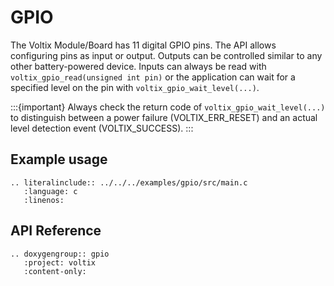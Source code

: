 # GPIO

The Voltix Module/Board has 11 digital GPIO pins.
The API allows configuring pins as input or output.
Outputs can be controlled similar to any other battery-powered device.
Inputs can always be read with `voltix_gpio_read(unsigned int pin)` or the application can wait for a specified level on the pin with `voltix_gpio_wait_level(...)`.

:::{important}
   Always check the return code of `voltix_gpio_wait_level(...)` to distinguish between a power failure (VOLTIX_ERR_RESET) and an actual level detection event (VOLTIX_SUCCESS).
:::

## Example usage

```{eval-rst}
.. literalinclude:: ../../../examples/gpio/src/main.c
   :language: c
   :linenos:
```

## API Reference

```{eval-rst}
.. doxygengroup:: gpio
   :project: voltix
   :content-only:
```